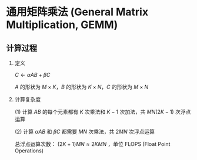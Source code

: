 # 通用矩阵乘法 (General Matrix Multiplication, GEMM)

## 计算过程

1. 定义

   $C \leftarrow \alpha AB + \beta C$

   $A$ 的形状为 $M \times K$，$B$ 的形状为 $K \times N$，$C$ 的形状为 $M \times N$

2. 计算复杂度

   (1) 计算 $AB$ 的每个元素都有 $K$ 次乘法和 $K-1$ 次加法，共 $MN(2K-1)$ 次浮点运算

   (2) 计算 $\alpha AB$ 和 $\beta C$ 都需要 $MN$ 次乘法，共 $2MN$ 次浮点运算

   总浮点运算次数： $(2K+1)MN \approx 2KMN$ ，单位 FLOPS (Float Point Operations)

